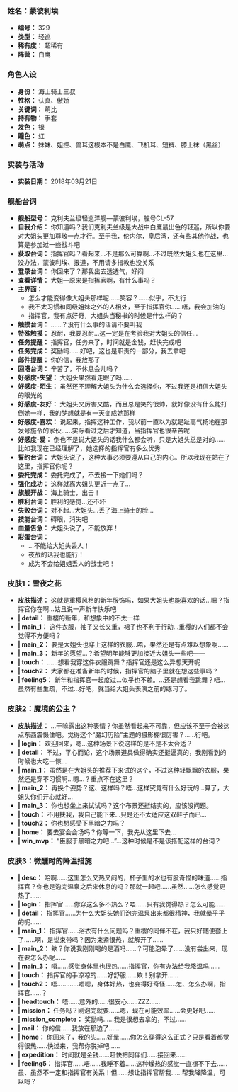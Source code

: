 ### 姓名：蒙彼利埃
* **编号：** 329
* **类型：** 轻巡
* **稀有度：** 超稀有
* **阵营：** 白鹰


### 角色人设
* **身份：** 海上骑士三叔
* **性格：** 认真、傲娇
* **关键词：** 萌比
* **持有物：** 手套
* **发色：** 银
* **瞳色：** 红
* **萌点：** 妹妹、姐控、兽耳这根本不是白鹰、飞机耳、短裤、膝上袜（黑丝）


### 实装与活动
* **实装日期：** 2018年03月21日


### 舰船台词
* **舰船型号：** 克利夫兰级轻巡洋舰—蒙彼利埃，舷号CL-57
* **自我介绍：** 你知道吗？我们克利夫兰级是大战中白鹰最出色的轻巡，所以你要对大姐头更加尊敬一点才行。至于我，伦内尔，皇后湾，还有些其他作战，也算是参加过一些战斗吧
* **获取台词：** 指挥官吗？看起来…不是那么可靠啊…不过既然大姐头也在这里…没办法，蒙彼利埃、报道，不用请多指教也没关系
* **登录台词：** 你回来了？那我出去透透气，好闷
* **查看详情：** 大姐—原来是指挥官啊，有什么事吗？
* **主界面：**
  * 怎么才能变得像大姐头那样呢……笑容？……似乎，不太行
  * 我不太习惯和同级姐妹之外的人相处，至于指挥官你……唔，我会加油的
  * 指挥官，我有点好奇，大姐头当秘书的时候是什么样的？
* **触摸台词：** ……？没有什么事的话请不要叫我
* **特殊触摸：** 忍耐，我要忍耐…这一定是在考验我对大姐头的信任…
* **任务提醒：** 指挥官，任务来了，时间就是金钱，赶快完成吧
* **任务完成：** 奖励吗……好吧，这也是职责的一部分，我去拿吧
* **邮件提醒：** 你的信，我放那了
* **回港台词：** 辛苦了，不休息会儿吗？
* **好感度-失望：** 大姐头果然看走眼了吗……
* **好感度-陌生：** 虽然还不理解大姐头为什么会选择你，不过我还是相信大姐头的眼光的
* **好感度-友好：** 大姐头又厉害又酷，而且总是笑的很帅，就好像没有什么能打倒她一样，我的梦想就是有一天变成她那样
* **好感度-喜欢：** 说起来，指挥这种工作，我以前一直以为就是趾高气扬地在那发号施令的家伙……实际看过之后才知道，当指挥官也很辛苦呢
* **好感度-爱：** 倒也不是说大姐头的话我什么都会听，只是大姐头总是对的……比如我现在已经理解了，她选择的指挥官有多么优秀
* **誓约台词：** 大姐头说了，这种大事必须要遵从自己的内心。所以我现在站在了这里，指挥官你呢？
* **委托完成：** 委托完成了，不去接一下她们吗？
* **强化成功：** 这样就离大姐头更近一点了…
* **旗舰开战：** 海上骑士，出击！
* **胜利台词：** 胜利的感觉…还不坏
* **失败台词：** 对不起…大姐头…丢了海上骑士的脸…
* **技能台词：** 碍眼，消失吧
* **血量告急：** 大姐头说了，不能放弃！
* **彩蛋台词：**
  * …不能给大姐头丢人！
  * 夜战的话我也能行！
  * 成为不会给姐姐丢人的战士吧！


### 皮肤1：雪夜之花
* **皮肤描述：** 这就是重樱风格的新年服饰吗，如果大姐头也能喜欢的话…嗯？指挥官你在啊…姑且说一声新年快乐吧
* **| detail：** 重樱的新年，和想象中的不太一样
* **| main_1：** 这件衣服，袖子又长又重，裙子也不利于行动…重樱的人们都不会觉得不方便吗？
* **| main_2：** 要是大姐头也穿上这样的衣服…唔，果然还是有点难以想象啊……
* **| main_3：** 新年的愿望…？希望明年能够更加接近大姐头一些吧——
* **| touch：** ……想看我穿这件衣服跳舞？指挥官还是这么异想天开呢
* **| touch2：** 大家都在准备新年的时候，指挥官的脑子里就在想这些事吗？
* **| feeling5：** 新年和指挥官一起度过…似乎也不赖。…还是想看我跳舞？唔…虽然有些生疏，不过…好吧，就当给大姐头表演之前的练习了。


### 皮肤2：魔境的公主？
* **皮肤描述：** …干嘛露出这种表情？你虽然看起来不可靠，但应该不至于会被这点东西震慑住吧。觉得这个“魔幻历险”主题的摄影棚很厉害？……行吧。
* **| login：** 欢迎回来，嗯…这种场景下说这样的是不是不太合适？
* **| detail：** 不过，平心而论，这个场景道具做得确实还挺逼真的，我刚看到的时候也大吃一惊…
* **| main_1：** 虽然是在大姐头的推荐下来试的这个，不过这种轻飘飘的衣服，果然还是穿不习惯啊…嗯…？重点不在这里？
* **| main_2：** 再换个姿势？这、这样吗？唔…这样究竟有什么好玩的…算了，大姐头你们开心就好…
* **| main_3：** 你也想坐上来试试吗？这个布景还挺结实的，应该没问题。
* **| touch：** 不用扶我，我自己能下来…只是还不太适应这双鞋子而已…
* **| touch2：** 你也想感受下黑暗之力吗？
* **| home：** 要去宴会会场吗？你等一下，我先从这里下去…
* **| win_mvp：** “臣服于黑暗之力吧…”…这种时候是不是该搭配这样的台词？


### 皮肤3：微醺时的降温措施
* **| desc：** 哈啊……这里怎么又热又闷的，杯子里的水也有股奇怪的味道……指挥官？你也是泡完温泉之后来休息的吗？那就一起吧……虽然……怎么感觉更热了……
* **| login：** 指挥官……你穿这么多不热么？唔……只有我觉得热？怎么可能……
* **| detail：** 指挥官……为什么大姐头她们泡完温泉出来都很精神，我就晕乎乎的呢……
* **| main_1：** 指挥官……浴衣有什么问题吗？重樱的同伴不在，我只好随便套上了……啊，是说束带吗？因为束紧很热，就解开了……
* **| main_2：** 欸？你说我刚刚喝的是酒吗……？可能泡晕了……没有尝出来，现在要怎么办呢……
* **| main_3：** 唔……感觉身体里也很热……指挥官，你有办法给我降温吗……
* **| touch：** 指挥官的手凉凉的……好舒服……欸！别拿开……
* **| touch2：** 唔…………唔嗯，身体好热，也变得好奇怪……怎、怎么办啊，指挥官……？
* **| headtouch：** 唔……意外的……很安心……ZZZ……
* **| mission：** 任务吗？刚泡完就要……嗯，现在可能效率……会更好吧……
* **| mission_complete：** 奖励吗……我是很想去拿的，不过……
* **| mail：** 你的信……我放在那边了……
* **| home：** 你回来了，我的头……好晕……你怎么穿得这么正式？只是看着都觉得很热……快过来，我帮你脱掉吧……
* **| expedition：** 时间就是金钱……赶快把同伴们……接回来……
* **| feeling5：** 指挥官……唔……我睡不着……这种燥热的感觉一直褪不下去……虽、虽然不一定和指挥官有关系！但……想让指挥官帮我……帮我降降温，可以吗？
